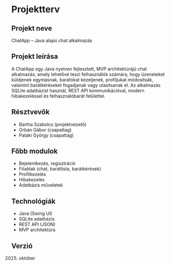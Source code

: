 # Projektterv

## Projekt neve
ChatApp – Java alapú chat alkalmazás

## Projekt leírása
A ChatApp egy Java nyelven fejlesztett, MVP architektúrájú chat alkalmazás, amely lehetővé teszi felhasználók számára, hogy üzeneteket küldjenek egymásnak, barátokat kezeljenek, profiljukat módosítsák, valamint barátkéréseket fogadjanak vagy utasítsanak el. Az alkalmazás SQLite adatbázist használ, REST API kommunikációval, modern hibakezeléssel és felhasználóbarát felülettel.

## Résztvevők
- Bartha Szabolcs (projektvezető)
- Orbán Gábor (csapattag)
- Pataki György (csapattag)

## Főbb modulok
- Bejelentkezés, regisztráció
- Főablak (chat, barátlista, barátkérések)
- Profilkezelés
- Hibakezelés
- Adatbázis műveletek

## Technológiák
- Java (Swing UI)
- SQLite adatbázis
- REST API (JSON)
- MVP architektúra

## Verzió
2025. október
